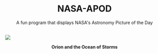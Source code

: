 <div align="center">
  <h1>
    NASA-APOD
  </h1>
</div>
  
<div align="center">
  A fun program that displays NASA's Astronomy Picture of the Day
</div>

<br>

![](https://apod.nasa.gov/apod/image/2212/art001e002132.jpg)

<p align = "center">
  <b>Orion and the Ocean of Storms</b>
</p>
